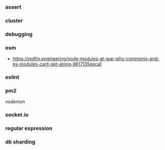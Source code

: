 ### assert

### cluster

### debugging

### esm
* https://redfin.engineering/node-modules-at-war-why-commonjs-and-es-modules-cant-get-along-9617135eeca1

### eslint

### pm2
nodemon 

### socket.io

### regular expression 

### db sharding

